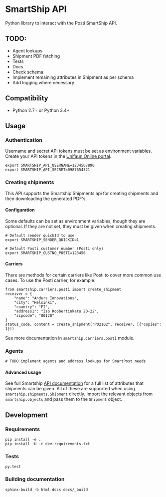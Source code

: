 # SmartShip API

Python library to interact with the Posti SmartShip API.

## TODO:

* Agent lookups
* Shipment PDF fetching
* Tests
* Docs
* Check schema
* Implement remaining attributes in Shipment as per schema
* Add logging where necessary

## Compatibility

* Python 2.7+ or Python 3.4+

## Usage

### Authentication

Username and secret API tokens must be set as environment variables. Create your API tokens in the [Unifaun Online portal](https://www.unifaunonline.com/).

    export SMARTSHIP_API_USERNAME=1234567890
    export SMARTSHIP_API_SECRET=0987654321

### Creating shipments

This API supports the Smartship Shipments api for creating shipments and then downloading the generated PDF's.

#### Configuration

Some defaults can be set as environment variables, though they are optional. If they are not set, they must be given when creating shipments.

    # Default sender quickId to use
    export SMARTSHIP_SENDER_QUICKID=1
    
    # Default Posti customer number (Posti only)
    export SMARTSHIP_CUSTNO_POSTI=123456

#### Carriers

There are methods for certain carriers like Posti to cover more common use cases. To use the Posti carrier, for example:

    from smartship.carriers.posti import create_shipment
    receiver = {
        "name": "Anders Innovations",
        "city": "Helsinki",
        "country": "FI",
        "address1": "Iso Roobertinkatu 20-22",
        "zipcode": "00120"
    }
    status_code, content = create_shipment("PO2102", receiver, [{"copies": 1}])

See more documentation in `smartship.carriers.posti` module. 

### Agents

    # TODO implement agents and address lookups for SmartPost needs

#### Advanced usage

See full Smartship [API documentation](https://smartship.unifaun.com/rs-docs/) for a full list of attributes that shipments can be given. All of these are supported when using `smartship.shipments.Shipment` directly. Import the relevant objects from `smartship.objects` and pass them to the `Shipment` object.

## Development

### Requirements

    pip install -e .
    pip install -U -r dev-requirements.txt
    
### Tests

    py.test

### Building documentation

    sphinx-build -b html docs docs/_build
